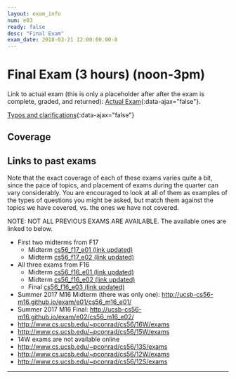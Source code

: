```yaml
---
layout: exam_info
num: e03
ready: false
desc: "Final Exam"
exam_date: 2018-03-21 12:00:00.00-8
---
```



<div style="display:none;">  http://ucsb-cs56-f17.github.io/exam/e03
</div>

# Final Exam (3 hours) (noon-3pm)

Link to actual exam (this is only a placeholder after after the exam is complete, graded,
and returned): [Actual Exam](cs56_w18_e03/){:data-ajax="false"}.

[Typos and clarifications](typos){:data-ajax="false"}


## Coverage
    
## Links to past exams

Note that the exact coverage of each of these exams varies quite a bit, since the pace of topics, and placement of exams during the quarter can vary considerably.  You are encouraged to look at all of them as examples of the types of questions you might be asked, but
match them against the topics we have covered, vs. the ones we have not covered.

NOTE: NOT ALL PREVIOUS EXAMS ARE AVAILABLE.    The available ones are linked to below.

* First two midterms from F17
    * Midterm [cs56_f17_e01 (link updated)](http://ucsb-cs56-f17.github.io/exam/e01/cs56_f17_e01/)
    * Midterm [cs56_f17_e02 (link updated)](http://ucsb-cs56-f17.github.io/exam/e01/cs56_f17_e02/)
* All three exams from F16
    * Midterm [cs56_f16_e01 (link updated)](http://ucsb-cs56-f16.github.io/exam/e01/cs56_f16_e01/)
    * Midterm [cs56_f16_e02 (link updated)](http://ucsb-cs56-f16.github.io/exam/e01/cs56_f16_e02/)
    * Final [cs56_f16_e03 (link updated)](http://ucsb-cs56-f16.github.io/cs56_f16_e03/)
* Summer 2017 M16 Midterm (there was only one): <http://ucsb-cs56-m16.github.io/exam/e01/cs56_m16_e01/>
* Summer 2017 M16 Final: <http://ucsb-cs56-m16.github.io/exam/e02/cs56_m16_e02/>
* <http://www.cs.ucsb.edu/~pconrad/cs56/16W/exams> 
* <http://www.cs.ucsb.edu/~pconrad/cs56/15W/exams>
* 14W exams are not available online
* <http://www.cs.ucsb.edu/~pconrad/cs56/13S/exams>
* <http://www.cs.ucsb.edu/~pconrad/cs56/12W/exams>
* <http://www.cs.ucsb.edu/~pconrad/cs56/12S/exams>


---

<div style="display:none;">  http://ucsb-cs56-f16.github.io/exam/e03 </div>
